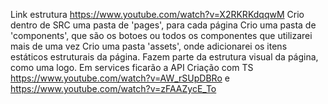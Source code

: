 Link estrutura https://www.youtube.com/watch?v=X2RKRKdqqwM
Crio dentro de SRC uma pasta de 'pages', para cada página
Crio uma pasta de 'components', que são os botoes ou todos os componentes que utilizarei mais de uma vez
Crio uma pasta 'assets', onde adicionarei os itens estáticos estruturais da página. Fazem parte da estrutura visual da página, como uma logo. 
Em services ficarão a API
Criação com TS https://www.youtube.com/watch?v=AW_rSUpDBRo  e  https://www.youtube.com/watch?v=zFAAZycE_To

